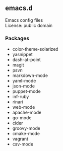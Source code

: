 ## emacs.d

Emacs config files  
License: public domain

### Packages
* color-theme-solarized
* yasnippet
* dash-at-point
* magit
* psvn
* markdown-mode
* yaml-mode
* json-mode
* puppet-mode
* inf-ruby
* rinari
* web-mode
* apache-mode
* go-mode
* cider
* groovy-mode
* cmake-mode
* vagrant
* csv-mode
